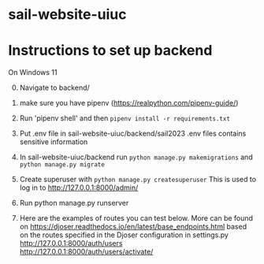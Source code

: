 # sail-website-uiuc
# Instructions to set up backend 
On Windows 11

0) Navigate to backend/
1) make sure you have pipenv (https://realpython.com/pipenv-guide/)
2) Run 'pipenv shell' and then `pipenv install -r requirements.txt`
3) Put .env file in sail-website-uiuc/backend/sail2023
    .env files contains sensitive information
4) In sail-website-uiuc/backend run `python manage.py makemigrations` and `python manage.py migrate`
5) Create superuser with `python manage.py createsuperuser`
    This is used to log in to http://127.0.0.1:8000/admin/
5) Run python manage.py runserver

6) Here are the examples of routes you can test below. More can be found on https://djoser.readthedocs.io/en/latest/base_endpoints.html 
   based on the routes specified in the Djoser configuration in settings.py
    http://127.0.0.1:8000/auth/users
    http://127.0.0.1:8000/auth/users/activate/ 
    
